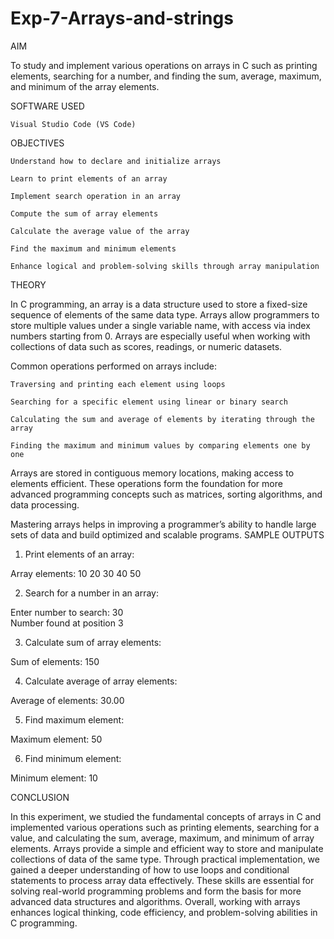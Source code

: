 # Exp-7-Arrays-and-strings
AIM

To study and implement various operations on arrays in C such as printing elements, searching for a number, and finding the sum, average, maximum, and minimum of the array elements.

SOFTWARE USED

    Visual Studio Code (VS Code)

OBJECTIVES

    Understand how to declare and initialize arrays

    Learn to print elements of an array

    Implement search operation in an array

    Compute the sum of array elements

    Calculate the average value of the array

    Find the maximum and minimum elements

    Enhance logical and problem-solving skills through array manipulation

THEORY

In C programming, an array is a data structure used to store a fixed-size sequence of elements of the same data type. Arrays allow programmers to store multiple values under a single variable name, with access via index numbers starting from 0. Arrays are especially useful when working with collections of data such as scores, readings, or numeric datasets.

Common operations performed on arrays include:

    Traversing and printing each element using loops

    Searching for a specific element using linear or binary search

    Calculating the sum and average of elements by iterating through the array

    Finding the maximum and minimum values by comparing elements one by one

Arrays are stored in contiguous memory locations, making access to elements efficient. These operations form the foundation for more advanced programming concepts such as matrices, sorting algorithms, and data processing.

Mastering arrays helps in improving a programmer’s ability to handle large sets of data and build optimized and scalable programs.
SAMPLE OUTPUTS
1. Print elements of an array:

Array elements: 10 20 30 40 50

2. Search for a number in an array:

Enter number to search: 30  
Number found at position 3

3. Calculate sum of array elements:

Sum of elements: 150

4. Calculate average of array elements:

Average of elements: 30.00

5. Find maximum element:

Maximum element: 50

6. Find minimum element:

Minimum element: 10

CONCLUSION

In this experiment, we studied the fundamental concepts of arrays in C and implemented various operations such as printing elements, searching for a value, and calculating the sum, average, maximum, and minimum of array elements. Arrays provide a simple and efficient way to store and manipulate collections of data of the same type. Through practical implementation, we gained a deeper understanding of how to use loops and conditional statements to process array data effectively. These skills are essential for solving real-world programming problems and form the basis for more advanced data structures and algorithms. Overall, working with arrays enhances logical thinking, code efficiency, and problem-solving abilities in C programming.
